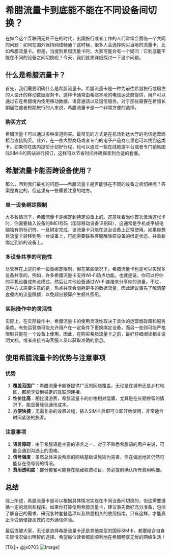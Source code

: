 # 希腊流量卡到底能不能在不同设备间切换？

在如今这个互联网无处不在的时代，出国旅行或者工作的人们常常会面临一个共同的问题：如何在国外保持网络畅通？这时候，很多人会选择购买当地的流量卡，比如希腊流量卡。但是，当提到希腊流量卡时，大家可能会有一个疑问：它到底能不能在不同的设备之间切换呢？今天，我们就来详细探讨一下这个问题。

## 什么是希腊流量卡？

首先，我们需要明确什么是希腊流量卡。希腊流量卡是一种为前往希腊旅行或居住的人设计的移动数据服务卡。这种卡通常由希腊本地的电信运营商提供，用户可以通过它在希腊境内使用移动数据、语音通话以及短信服务。对于那些需要在希腊长期居住或者短期旅行的人来说，希腊流量卡是一个非常方便的选择。

### 购买方式

希腊流量卡可以通过多种渠道购买。最常见的方式是在机场到达大厅的电信运营商柜台直接购买。此外，在一些大型商场或者专门的电子产品商店里也可以找到这类卡。如果你在国内提前计划好行程，也可以通过一些在线旅游平台或者专门销售国际SIM卡的网站进行预订，这样可以节省时间并确保拿到合适的套餐。

## 希腊流量卡能否跨设备使用？

那么，回到我们最初的问题——希腊流量卡是否能够在不同的设备之间切换呢？答案是肯定的，但这里有一些需要注意的地方。

### 单一设备绑定限制

大多数情况下，希腊流量卡是绑定到特定设备上的。这意味着当你首次激活这张卡时，你需要输入设备的IMEI号码（国际移动设备识别码），这通常是手机或平板电脑独有的标识符。一旦绑定完成，该流量卡只能在这台设备上正常使用。如果你想将流量卡转移到另一台设备上，可能需要联系客服解除原设备的绑定状态，并重新绑定到新的设备上。

### 多设备共享的可能性

尽管存在上述的单一设备绑定限制，但在某些情况下，希腊流量卡也是可以实现多设备共享的。例如，许多希腊流量卡支持Wi-Fi热点功能。也就是说，你可以将你的手机设置成热点模式，然后让其他设备通过Wi-Fi连接来分享你的流量。不过，这种方式需要注意的是，热点共享会消耗更多的数据流量，因此建议事先了解清楚套餐内的流量限额，以免超出预算产生额外费用。

### 实际操作中的灵活性

实际上，在实际操作中，希腊流量卡的使用灵活性取决于具体的运营商政策和服务条款。有些运营商可能允许用户在一定条件下更换绑定设备，而另一些则可能严格限制只能在一个设备上使用。因此，在购买希腊流量卡之前，最好仔细阅读相关说明文档，或者直接咨询客服人员以获取准确的信息。

## 使用希腊流量卡的优势与注意事项

### 优势

1. **覆盖范围广**：希腊流量卡能够提供广泛的网络覆盖，无论是在城市还是乡村地区，都能享受到稳定的互联网连接。
2. **性价比高**：相比漫游费，希腊流量卡的价格相对低廉，尤其是在长期停留的情况下，能显著降低通讯成本。
3. **方便快捷**：无需复杂的设置过程，插入SIM卡后即可立即开始使用，非常适合时间紧张的旅客。

### 注意事项

1. **语言障碍**：由于希腊语是主要的语言之一，对于不熟悉希腊语的用户来说，可能会遇到沟通上的困难。
2. **信号强度**：虽然总体来说希腊的网络基础设施较为完善，但在偏远地区仍然可能存在信号弱的情况。
3. **费用透明度**：部分套餐可能存在隐藏收费项目，务必提前确认所有费用明细。

## 总结

综上所述，希腊流量卡是可以根据具体情况实现在不同设备间切换的，但这需要遵循一定的规则和程序。如果你打算使用希腊流量卡，建议事先做好充分准备，包括了解自己的需求、研究各种套餐选项以及熟悉相关的使用指南。只有这样，才能真正享受到便捷高效的海外通信体验。

最后提醒大家，无论是选择希腊流量卡还是其他类型的国际SIM卡，都要结合自身实际情况做出明智的选择。希望每位读者都能顺利地在希腊畅享无忧的网络生活！

[TG💪+ @jx0703 ![Image](https://github.com/user-attachments/assets/dbca1d08-cadb-493c-b0ec-ad6f7a83f270)]